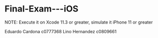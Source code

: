 # Final-Exam---iOS

NOTE: Execute it on Xcode 11.3 or greater, simulate it iPhone 11 or greater

Eduardo Cardona c0777368
Lino Hernandez c0809661
